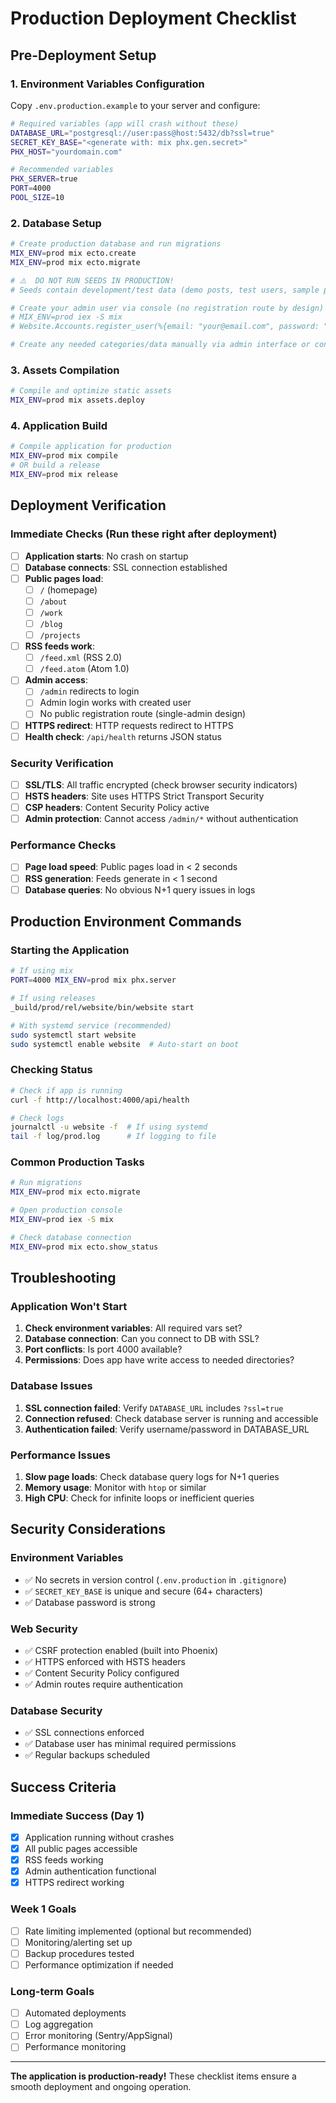 # Production Deployment Checklist

## Pre-Deployment Setup

### 1. Environment Variables Configuration
Copy `.env.production.example` to your server and configure:

```bash
# Required variables (app will crash without these)
DATABASE_URL="postgresql://user:pass@host:5432/db?ssl=true"
SECRET_KEY_BASE="<generate with: mix phx.gen.secret>"
PHX_HOST="yourdomain.com"

# Recommended variables
PHX_SERVER=true
PORT=4000
POOL_SIZE=10
```

### 2. Database Setup
```bash
# Create production database and run migrations
MIX_ENV=prod mix ecto.create
MIX_ENV=prod mix ecto.migrate

# ⚠️  DO NOT RUN SEEDS IN PRODUCTION!
# Seeds contain development/test data (demo posts, test users, sample photos)

# Create your admin user via console (no registration route by design)
# MIX_ENV=prod iex -S mix
# Website.Accounts.register_user(%{email: "your@email.com", password: "secure_password"})

# Create any needed categories/data manually via admin interface or console
```

### 3. Assets Compilation
```bash
# Compile and optimize static assets
MIX_ENV=prod mix assets.deploy
```

### 4. Application Build
```bash
# Compile application for production
MIX_ENV=prod mix compile
# OR build a release
MIX_ENV=prod mix release
```

## Deployment Verification

### Immediate Checks (Run these right after deployment)
- [ ] **Application starts**: No crash on startup
- [ ] **Database connects**: SSL connection established
- [ ] **Public pages load**: 
  - [ ] `/` (homepage)
  - [ ] `/about` 
  - [ ] `/work`
  - [ ] `/blog`
  - [ ] `/projects`
- [ ] **RSS feeds work**:
  - [ ] `/feed.xml` (RSS 2.0)
  - [ ] `/feed.atom` (Atom 1.0)
- [ ] **Admin access**:
  - [ ] `/admin` redirects to login
  - [ ] Admin login works with created user
  - [ ] No public registration route (single-admin design)
- [ ] **HTTPS redirect**: HTTP requests redirect to HTTPS
- [ ] **Health check**: `/api/health` returns JSON status

### Security Verification
- [ ] **SSL/TLS**: All traffic encrypted (check browser security indicators)
- [ ] **HSTS headers**: Site uses HTTPS Strict Transport Security
- [ ] **CSP headers**: Content Security Policy active
- [ ] **Admin protection**: Cannot access `/admin/*` without authentication

### Performance Checks
- [ ] **Page load speed**: Public pages load in < 2 seconds
- [ ] **RSS generation**: Feeds generate in < 1 second
- [ ] **Database queries**: No obvious N+1 query issues in logs

## Production Environment Commands

### Starting the Application
```bash
# If using mix
PORT=4000 MIX_ENV=prod mix phx.server

# If using releases
_build/prod/rel/website/bin/website start

# With systemd service (recommended)
sudo systemctl start website
sudo systemctl enable website  # Auto-start on boot
```

### Checking Status
```bash
# Check if app is running
curl -f http://localhost:4000/api/health

# Check logs
journalctl -u website -f  # If using systemd
tail -f log/prod.log      # If logging to file
```

### Common Production Tasks
```bash
# Run migrations
MIX_ENV=prod mix ecto.migrate

# Open production console
MIX_ENV=prod iex -S mix

# Check database connection
MIX_ENV=prod mix ecto.show_status
```

## Troubleshooting

### Application Won't Start
1. **Check environment variables**: All required vars set?
2. **Database connection**: Can you connect to DB with SSL?
3. **Port conflicts**: Is port 4000 available?
4. **Permissions**: Does app have write access to needed directories?

### Database Issues
1. **SSL connection failed**: Verify `DATABASE_URL` includes `?ssl=true`
2. **Connection refused**: Check database server is running and accessible
3. **Authentication failed**: Verify username/password in DATABASE_URL

### Performance Issues
1. **Slow page loads**: Check database query logs for N+1 queries
2. **Memory usage**: Monitor with `htop` or similar
3. **High CPU**: Check for infinite loops or inefficient queries

## Security Considerations

### Environment Variables
- ✅ No secrets in version control (`.env.production` in `.gitignore`)
- ✅ `SECRET_KEY_BASE` is unique and secure (64+ characters)
- ✅ Database password is strong

### Web Security
- ✅ CSRF protection enabled (built into Phoenix)
- ✅ HTTPS enforced with HSTS headers
- ✅ Content Security Policy configured
- ✅ Admin routes require authentication

### Database Security
- ✅ SSL connections enforced
- ✅ Database user has minimal required permissions
- ✅ Regular backups scheduled

## Success Criteria

### Immediate Success (Day 1)
- [x] Application running without crashes
- [x] All public pages accessible
- [x] RSS feeds working
- [x] Admin authentication functional
- [x] HTTPS redirect working

### Week 1 Goals
- [ ] Rate limiting implemented (optional but recommended)
- [ ] Monitoring/alerting set up
- [ ] Backup procedures tested
- [ ] Performance optimization if needed

### Long-term Goals
- [ ] Automated deployments
- [ ] Log aggregation
- [ ] Error monitoring (Sentry/AppSignal)
- [ ] Performance monitoring

---

**The application is production-ready!** These checklist items ensure a smooth deployment and ongoing operation.